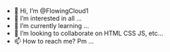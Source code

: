 - 👋 Hi, I’m @FlowingCloud1
- 👀 I’m interested in all ...
- 🌱 I’m currently learning ...
- 💞️ I’m looking to collaborate on HTML CSS JS, etc...
- 📫 How to reach me? Pm ...

<!---
FlowingCloud1/FlowingCloud1 is a ✨ special ✨ repository because its `README.md` (this file) appears on your GitHub profile.
You can click the Preview link to take a look at your changes.
--->

